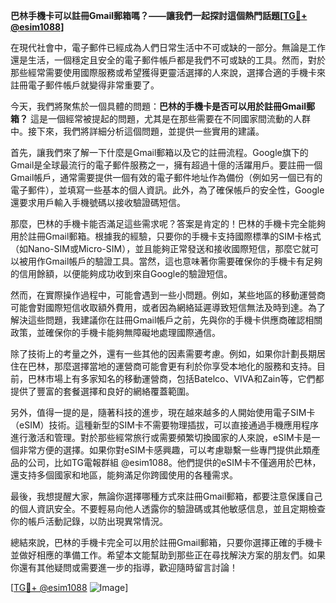 **巴林手機卡可以註冊Gmail郵箱嗎？——讓我們一起探討這個熱門話題[[TG💪+ @esim1088](https://t.me/s/esim1088)]**

在現代社會中，電子郵件已經成為人們日常生活中不可或缺的一部分。無論是工作還是生活，一個穩定且安全的電子郵件帳戶都是我們不可或缺的工具。然而，對於那些經常需要使用國際服務或希望獲得更靈活選擇的人來說，選擇合適的手機卡來註冊電子郵件帳戶就變得非常重要了。

今天，我們將聚焦於一個具體的問題：**巴林的手機卡是否可以用於註冊Gmail郵箱？** 這是一個經常被提起的問題，尤其是在那些需要在不同國家間流動的人群中。接下來，我們將詳細分析這個問題，並提供一些實用的建議。

首先，讓我們來了解一下什麼是Gmail郵箱以及它的註冊流程。Google旗下的Gmail是全球最流行的電子郵件服務之一，擁有超過十億的活躍用戶。要註冊一個Gmail帳戶，通常需要提供一個有效的電子郵件地址作為備份（例如另一個已有的電子郵件），並填寫一些基本的個人資訊。此外，為了確保帳戶的安全性，Google還要求用戶輸入手機號碼以接收驗證碼短信。

那麼，巴林的手機卡能否滿足這些需求呢？答案是肯定的！巴林的手機卡完全能夠用於註冊Gmail郵箱。根據我的經驗，只要你的手機卡支持國際標準的SIM卡格式（如Nano-SIM或Micro-SIM），並且能夠正常發送和接收國際短信，那麼它就可以被用作Gmail帳戶的驗證工具。當然，這也意味著你需要確保你的手機卡有足夠的信用餘額，以便能夠成功收到來自Google的驗證短信。

然而，在實際操作過程中，可能會遇到一些小問題。例如，某些地區的移動運營商可能會對國際短信收取額外費用，或者因為網絡延遲導致短信無法及時到達。為了解決這些問題，我建議你在註冊Gmail帳戶之前，先與你的手機卡供應商確認相關政策，並確保你的手機卡能夠無障礙地處理國際通信。

除了技術上的考量之外，還有一些其他的因素需要考慮。例如，如果你計劃長期居住在巴林，那麼選擇當地的運營商可能會更有利於你享受本地化的服務和支持。目前，巴林市場上有多家知名的移動運營商，包括Batelco、VIVA和Zain等，它們都提供了豐富的套餐選擇和良好的網絡覆蓋範圍。

另外，值得一提的是，隨著科技的進步，現在越來越多的人開始使用電子SIM卡（eSIM）技術。這種新型的SIM卡不需要物理插拔，可以直接通過手機應用程序進行激活和管理。對於那些經常旅行或需要頻繁切換國家的人來說，eSIM卡是一個非常方便的選擇。如果你對eSIM卡感興趣，可以考慮聯繫一些專門提供此類產品的公司，比如TG電報群組 @esim1088。他們提供的eSIM卡不僅適用於巴林，還支持多個國家和地區，能夠滿足你跨國使用的各種需求。

最後，我想提醒大家，無論你選擇哪種方式來註冊Gmail郵箱，都要注意保護自己的個人資訊安全。不要輕易向他人透露你的驗證碼或其他敏感信息，並且定期檢查你的帳戶活動記錄，以防出現異常情況。

總結來說，巴林的手機卡完全可以用於註冊Gmail郵箱，只要你選擇正確的手機卡並做好相應的準備工作。希望本文能幫助到那些正在尋找解決方案的朋友們。如果你還有其他疑問或需要進一步的指導，歡迎隨時留言討論！

[[TG💪+ @esim1088](https://t.me/s/esim1088) ![Image](https://i.postimg.cc/4NQfJmqS/Snipaste-2025-05-13-00-14-12.png)]